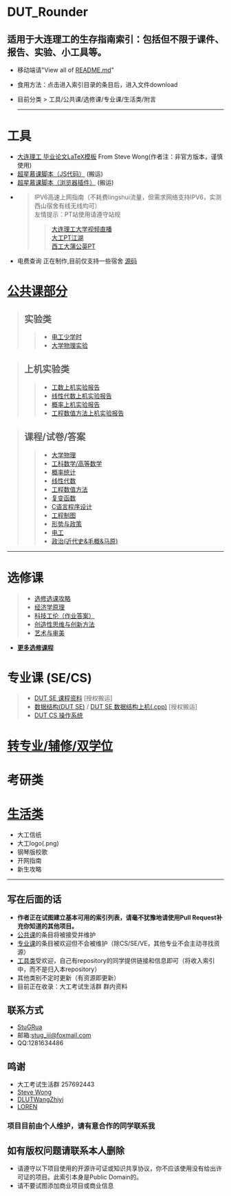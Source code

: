 
# DUT_Rounder

## 适用于大连理工的生存指南索引：包括但不限于课件、报告、实验、小工具等。
- 移动端请"View all of [README.md](https://github.com/StuGRua/DUT_Rounder/blob/master/README.md)"
- 食用方法：点击进入索引目录的条目后，进入文件download

- 目前分类 > 工具/公共课/选修课/专业课/生活类/附言


  ---


# 工具
- [大连理工 毕业论文LaTeX模板](https://github.com/stevewongv/DLUT_XeLaTeX_Template_For_Bachelor) From Steve Wong(作者注：非官方版本，谨慎使用) 
- [超星慕课脚本（JS代码）](https://github.com/LeoChen98/chaoxing) (搬运)
- [超星慕课脚本（浏览器插件）](https://github.com/bingling001/chaoxing) (搬运)
- >IPV6高速上网指南（不耗费lingshui流量，但需求网络支持IPV6，实测西山宿舍有线无线均可）  
  >友情提示：PT站使用请遵守站规
  >>[大连理工大学视频直播](http://video.dlut.edu.cn/show)  
  >>[大工PT江湖](https://www.dutpt.com/forum.php)  
  >>[西工大蒲公英PT](https://npupt.com)
- 电费查询 正在制作,目前仅支持一些宿舍 [源码](https://github.com/StuGRua/DUT_Rounder/tree/master/files/tools/电费查询)

# [公共课部分](https://github.com/StuGRua/DUT_Rounder/tree/master/files/public_courses)
>## 实验类  
>> - [电工少学时](https://github.com/StuGRua/DUT_Rounder/tree/master/files/public_courses/电工实验) 
>>- [大学物理实验](https://github.com/StuGRua/DUT_Rounder/tree/master/files/public_courses/大学物理实验) 

>## 上机实验类
>>- [工数上机实验报告](https://github.com/StuGRua/DUT_Rounder/tree/master/files/public_courses/上机实验(MATLAB)/工科数学分析上机实验)  
 >>- [线性代数上机实验报告](https://github.com/StuGRua/DUT_Rounder/tree/master/files/public_courses/上机实验(MATLAB)/线性代数上机实验)
 >>- [概率上机实验报告](https://github.com/StuGRua/DUT_Rounder/tree/master/files/public_courses/上机实验(MATLAB)/概率上机实验)
 >>- [工程数值方法上机实验报告](https://github.com/StuGRua/DUT_Rounder/tree/master/files/public_courses/上机实验(MATLAB)/工程数值方法上机实验)
 


 >## 课程/试卷/答案
 >>- [大学物理](https://github.com/StuGRua/DUT_Rounder/tree/master/files/public_courses/%E5%A4%A7%E5%AD%A6%E7%89%A9%E7%90%86)
 >>- [工科数学/高等数学](https://github.com/StuGRua/DUT_Rounder/tree/master/files/public_courses/工科数学分析%26高等数学)
 >>- [概率统计](https://github.com/StuGRua/DUT_Rounder/tree/master/files/public_courses/概率统计)
 >>- [线性代数](https://github.com/StuGRua/DUT_Rounder/tree/master/files/public_courses/线性代数)
 >>- [工程数值方法](https://github.com/StuGRua/DUT_Rounder/tree/master/files/public_courses/工程数值方法)
 >>- [复变函数](https://github.com/StuGRua/DUT_Rounder/tree/master/files/public_courses/复变函数)
>>- [C语言程序设计](https://github.com/StuGRua/DUT_Rounder/tree/master/files/public_courses/C语言程序设计)
>>- [工程制图](https://github.com/StuGRua/DUT_Rounder/tree/master/files/public_courses/工程制图)
>>- [形势与政策](https://github.com/StuGRua/DUT_Rounder/tree/master/files/public_courses/形势与政策)
>>- [电工](https://github.com/StuGRua/DUT_Rounder/tree/master/files/public_courses/电工)
>>- [政治(近代史&毛概&马原)](https://github.com/StuGRua/DUT_Rounder/tree/master/files/public_courses/政治(近代史%26毛概%26马原))




---

# 选修课
>- [选修选课攻略](https://github.com/StuGRua/DUT_Rounder/tree/master/files/elective_courses/recommend) 
>- [经济学原理](https://github.com/StuGRua/DUT_Rounder/tree/master/files/elective_courses/经济学原理) 
>- [科技工伦（作业答案）](https://github.com/StuGRua/DUT_Rounder/tree/master/files/elective_courses/科技工伦) 
>- [创造性思维与创新方法](https://github.com/StuGRua/DUT_Rounder/tree/master/files/elective_courses/创造性思维与创新方法)
>- [艺术与审美](https://github.com/StuGRua/DUT_Rounder/tree/master/files/elective_courses/艺术与审美)  
- **[更多选修课程](https://github.com/StuGRua/DUT_Rounder/tree/master/files/elective_courses)** 

# 专业课 (SE/CS)
>- [DUT SE 课程资料](https://github.com/DLUTWangZhiyi/SSDUT-learning-materials#ssdut-learning-materials) [授权搬运]
>- [数据结构(DUT SE)](https://github.com/StuGRua/DUT_Rounder/tree/master/files/specialized_courses/CS/数据结构（软件学院）) / [DUT SE 数据结构上机(.cpp)](https://github.com/LLLLOREN/Courseworks) [授权搬运]
>- [DUT CS 操作系统](https://github.com/StuGRua/DUT_Rounder/tree/master/files/specialized_courses/CS/操作系统)
# [转专业/辅修/双学位](https://github.com/StuGRua/DUT_Rounder/tree/master/files/subject__changes/转专业)

# 考研类

# [生活类](https://github.com/StuGRua/DUT_Rounder/tree/master/files/living)
- 大工信纸
- 大工logo(.png)
- 钢琴版校歌
- 开网指南
- 新生攻略


---
## 写在后面的话
- **作者正在试图建立基本可用的索引列表，请毫不犹豫地请使用Pull Request补充你知道的其他项目。**  
- [公共课](https://github.com/StuGRua/DUT_Rounder/tree/master/files/public_courses)的条目将被接受并维护
- [专业课](https://github.com/StuGRua/DUT_Rounder/tree/master/files/specialized_courses)的条目被欢迎但不会被维护（除CS/SE/VE，其他专业不会主动寻找资源）  
- [工具类](https://github.com/StuGRua/DUT_Rounder/tree/master/files/tools)受欢迎，自己有repository的同学提供链接和信息即可（将收入索引中，而不是归入本repository） 
- 其他类别不定时更新（有资源即更新） 
- 目前正在收录：大工考试生活群 群内资料
## 联系方式
- [StuGRua](https://github.com/StuGRua)
- 邮箱:stug_iii@foxmail.com
- QQ:1281634486
## 鸣谢
- 大工考试生活群 257692443
- [Steve Wong](https://github.com/stevewongv)
- [DLUTWangZhiyi](https://github.com/DLUTWangZhiyi)
- [LOREN](https://github.com/LLLLOREN)


### 项目目前由个人维护，请有意合作的同学联系我  
## 如有版权问题请联系本人删除
- 请遵守以下项目使用的开源许可证或知识共享协议，你不应该使用没有给出许可证的项目。此索引本身是Public Domain的。  
- 请不要试图添加商业项目或商业信息